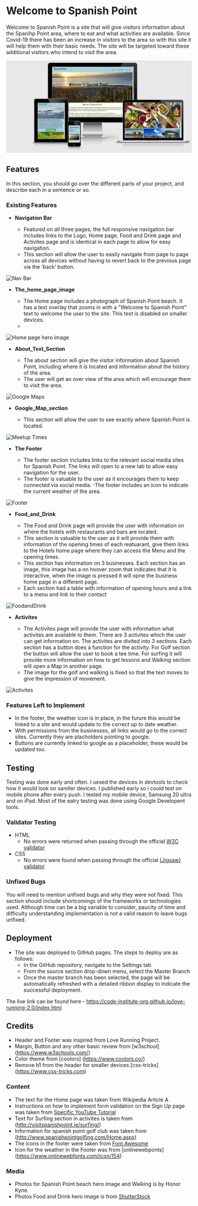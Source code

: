 # Welcome to Spanish Point

Welcome to Spanish Point is a site that will give visitors information about the Spanihp Point area, where to eat and what activities are available.  Since Covid-19 there has been an increase in visitors to the area so with this site it will help them with their basic needs. The site will be targeted toward these additional visitors who intend to visit the area.  

![Responsice Mockup](https://github.com/colmhaugh/spanish-point/blob/master/assets/images/AmIResponsive.JPG)

## Features 

In this section, you should go over the different parts of your project, and describe each in a sentence or so. 
### Existing Features

- __Navigation Bar__

  - Featured on all three pages, the full responsive navigation bar includes links to the Logo, Home page, Food and Drink page and  Activites page and is identical in each page to allow for easy navigation.
  - This section will allow the user to easily navigate from page to page across all devices without having to revert back to the previous page via the ‘back’ button. 

![Nav Bar](https://github.com/lucyrush/readme-template/blob/master/media/love_running_nav.png)

- __The_home_page_image__

  - The Home page includes a photograph of Spanish Point beach.  It has a text overlay that zooms in with a "Welcome to Spanish Point" text to welcome the user to the site. This text is disabled on smaller devices.
  - 

![Home page hero image](https://github.com/lucyrush/readme-template/blob/master/media/love_running_landing.png)

- __About_Text_Section__

  - The about section will give the visitor information about Spanish Point, including where it is located and information about the history of the area. 
  - The user will get an over view of the area which will encourage them to visit the area.

![Google Maps](https://github.com/lucyrush/readme-template/blob/master/media/love_running_ethos.png)

- __Google_Map_section__

  - This section will allow the user to see exactly where Spanish Point is located. 

![Meetup Times](https://github.com/lucyrush/readme-template/blob/master/media/love_running_times.png)

- __The Footer__ 

  - The footer section includes links to the relevant social media sites for Spanish Point. The links will open to a new tab to allow easy navigation for the user. 
  - The footer is valuable to the user as it encourages them to keep connected via social media.
  -The  footer includes an  icon to indicate the current weather of the area.

![Footer](https://github.com/lucyrush/readme-template/blob/master/media/love_running_footer.png)

- __Food_and_Drink__

  - The Food and Drink page will provide the user with information on where the hotels with restaurants and bars are located. 
  - This section is valuable to the user as it will provide them with information of the opening times of each reatuarant, give them links to the Hotels home page where they can access the Menu and the opening times. 
  - This section has information on 3 businesses.  Each section has an image, this image has a on hoover zoom that indicates that it is interactive, when the image is pressed it will opne the business home page in a different page.
  - Each section had a table with information of opening hours and a link to a menu and link to their contact

![FoodandDrink](https://github.com/lucyrush/readme-template/blob/master/media/love_running_gallery.png)

- __Activites__

  - The Activites page will provide the user with information what activites are available to them.  There are 3 activites which the user can get information on.  The activites are divited into 3 sections.  Each section has a button does a function for the activity.  For Golf section the button will allow the user to book a tee time.  For surfing it will provide more information on how to get lessons and Walking section will open a Map in another page. 
  - The image for the golf and walking is fixed so that the text moves to give the impression of movement.

![Activites](https://github.com/lucyrush/readme-template/blob/master/media/love_running_signup.png)



### Features Left to Implement

- In the footer, the weather icon is in place, in the furure this would be linked to a site and would update to the correct up to date weather.
- With permissions from the businesses, all links would go to the correct sites.  Currently they are placholders pointing to google.
- Buttons are currently linked to google as a placeholder, these would be updated too.

## Testing 

Testing was done early and often.  I uesed the devices in devtools to check how it would look on samller devices.
I published early so i could test on mobile phone after every push.
I tested my mobile device, Samsung 20 ultra and on iPad.
Most of the ealry testing was done using Google Developent tools.


### Validator Testing 

- HTML
  - No errors were returned when passing through the official [W3C validator](https://validator.w3.org/nu/?doc=https%3A%2F%2Fcode-institute-org.github.io%2Flove-running-2.0%2Findex.html)
- CSS
  - No errors were found when passing through the official [(Jigsaw) validator](https://jigsaw.w3.org/css-validator/validator?uri=https%3A%2F%2Fvalidator.w3.org%2Fnu%2F%3Fdoc%3Dhttps%253A%252F%252Fcode-institute-org.github.io%252Flove-running-2.0%252Findex.html&profile=css3svg&usermedium=all&warning=1&vextwarning=&lang=en#css)

### Unfixed Bugs

You will need to mention unfixed bugs and why they were not fixed. This section should include shortcomings of the frameworks or technologies used. Although time can be a big variable to consider, paucity of time and difficulty understanding implementation is not a valid reason to leave bugs unfixed. 

## Deployment


- The site was deployed to GitHub pages. The steps to deploy are as follows: 
  - In the GitHub repository, navigate to the Settings tab 
  - From the source section drop-down menu, select the Master Branch
  - Once the master branch has been selected, the page will be automatically refreshed with a detailed ribbon display to indicate the successful deployment. 

The live link can be found here - https://code-institute-org.github.io/love-running-2.0/index.html 


## Credits 
 
- Header and Footer was inspired from Love Running Project.
- Margin, Button and any other basic review from [w3school] (https://www.w3schools.com/)
- Color theme from [coolors] (https://www.coolors.co/)
- Remove h1 from the header for smaller devices [css-tricks] (https://www.css-tricks.com)

### Content 

- The text for the Home page was taken from Wikipedia Article A
- Instructions on how to implement form validation on the Sign Up page was taken from [Specific YouTube Tutorial](https://www.youtube.com/)
- Text for Surfing section in activites is taken from (http://visitspanishpoint.ie/surfing/)
- Information for spanish point golf club was taken from (http://www.spanishpointgolfing.com/Home.aspx)
- The icons in the footer were taken from [Font Awesome](https://fontawesome.com/)
- Icon for the weather in the Footer was from [onlinewebponts] (https://www.onlinewebfonts.com/icon/154)


### Media

- Photos for Spanish Point beach hero image and Walking is by Honor Kyne.
- Photos Food and Drink hero image is from [ShutterStock](https://www.shutterstock.com/)


